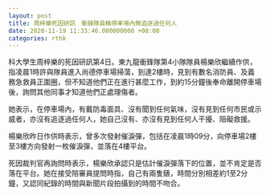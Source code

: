 ```yaml
---
layout: post
title: 周梓樂死因研訊　衝鋒隊員稱停車場內無追逐過任何人
date: 2020-11-19 11:33:46.000000000 +08:00
categories: rthk
---
```


科大學生周梓樂的死因研訊第4日。東九龍衝鋒隊第4小隊隊員楊樂欣繼續作供，指凌晨1時許與隊員進入尚德停車場掃蕩，到達2樓時，見到有數名消防員、及義務急救員正圍圈，但不知道他們正在進行甚麼工作，到約15分鐘後奉命離開停車場後，詢問其他同事才知道他們正處理傷者。

她表示，在停車場內，有戴防毒面具、沒有聞到任何氣味，沒有見到任何市民或示威者，亦沒有追逐過任何人，她自己沒有、亦沒有見到任何人干擾、阻礙救援。

楊樂欣昨日作供時表示，曾多次發射催淚彈，包括在凌晨1時09分，向停車場2樓至3樓方向發射一枚催淚彈，並落在4樓平台。

死因裁判官再詢問時表示，楊樂欣承認只是估計催淚彈落下的位置，並不肯定是否落在平台。她在接受陪審員提問時指，自己有兩隻錶，時間分別相差約1至2分鐘，又認同紀錄的時間與新聞片段拍攝到的時間不吻合。
